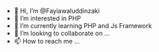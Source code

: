 - 👋 Hi, I’m @Fayiawaluddinzaki
- 👀 I’m interested in PHP
- 🌱 I’m currently learning PHP and Js Framework
- 💞️ I’m looking to collaborate on ...
- 📫 How to reach me ...

<!---
Fayiawaluddinzaki/Fayiawaluddinzaki is a ✨ special ✨ repository because its `README.md` (this file) appears on your GitHub profile.
You can click the Preview link to take a look at your changes.
--->
